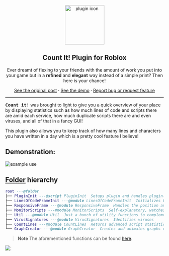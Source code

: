 <div align="center">
<img src="https://cdn.discordapp.com/attachments/735132698603159562/1057328546848190585/plugin_icon.png"  width=125px alt="plugin icon"></img>
<h2>Count It! Plugin for Roblox</h2>
<p>
Ever dreamt of flexing to your friends with the amount of work you put into your game but in a <b>refined</b> and <b>elegant</b> way instead of a simple print? Then here is your chance!
</p>
    <a href="">See the original post</a>
    ·
    <a href="#Demonstration">See the demo</a>
    ·
    <a href="https://github.com/proudCobolWriter/roblox-luau-countit-plugin/issues/new/choose">Report bug or request feature</a>
</div>

---

<kbd>**Count it!**</kbd> was brought to light to give you a quick overview of your place by displaying statistics such as how much lines of code and scripts there are amid each service, how much duplicate scripts there are and even viruses, and all of that in a fancy GUI!

This plugin also allows you to keep track of how many lines and characters you have written in a day which is a pretty cool feature I believe!

## Demonstration:

<img src="https://cdn.discordapp.com/attachments/735132698603159562/1057338591006687272/gif2.gif" alt="example use"></img>

## [Folder](./src/) hierarchy

```lua
root ---@folder
├── PluginInit ---@script PluginInit  Setups plugin and handles plugin-studio interactions
├── LinesOfCodeFrameInit ---@module LinesOfCodeFrameInit  Initializes LinesOfCode Frame
├── ResponsiveFrame ---@module ResponsiveFrame  Handles the position and the size of a given frame
├── MonitorScripts ---@module MonitorScripts  Self-explanatory, watches script changes via ScriptEditorService
├── Util ---@module Util  Just a bunch of utility functions to complement the plugin and keep things clean
├── VirusSignatures ---@module VirusSignatures  Identifies viruses
├── CountLines ---@module CountLines  Returns advanced script statistics about the game
└── GraphCreator ---@module GraphCreator  Creates and animates graphs using TweenService
```

> **Note**
> The aforementioned functions can be found [here](./src/).


<img src="https://github-readme-stats.vercel.app/api/pin/?username=proudCobolWriter&repo=roblox-luau-countit-plugin&bg_color=30,e96443,904e95&title_color=fff&text_color=fff&icon_color=fff" />
